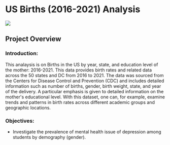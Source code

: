 # US Births (2016-2021) Analysis
![](Child_Birth_image.jpg)


## Project Overview

### Introduction:
This analaysis is on Births in the US by year, state, and education level of the mother: 2016-2021. This data provides birth rates and related data across the 50 states and DC from 2016 to 2021. The data was sourced from the Centers for Disease Control and Prevention (CDC) and includes detailed information such as number of births, gender, birth weight, state, and year of the delivery. A particular emphasis is given to detailed information on the mother's educational level. With this dataset, one can, for example, examine trends and patterns in birth rates across different academic groups and geographic locations.


### Objectives:
- Investigate the prevalence of mental health issue of depression among students by demography (gender).
